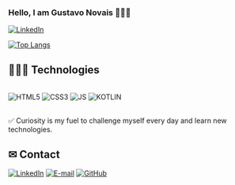 ### Hello, I am Gustavo Novais 👋🇧🇷

[![LinkedIn](https://img.shields.io/github/followers/G-ars.svg?style=social&label=Follow&maxAge=2592000)](https://github.com/g-ars)


[![Top Langs](https://github-readme-stats.vercel.app/api/top-langs/?username=G-ars&layout=compact)](https://github.com/G-ars/github-readme-stats)

## 👨🏼‍💻 Technologies
<div style="display: inline_block"><br/>
  <img alt="HTML5" src="https://img.shields.io/badge/HTML5-E34F26?style=for-the-badge&logo=html5&logoColor=white"/>
  <img alt="CSS3" src="https://img.shields.io/badge/CSS3-1572B6?style=for-the-badge&logo=css3&logoColor=whitee"/>
  <img alt="JS" src="https://img.shields.io/badge/JavaScript-F7DF1E?style=for-the-badge&logo=javascript&logoColor=black"/>
  <img alt="KOTLIN" src="https://img.shields.io/badge/Kotlin-0095D5?&style=for-the-badge&logo=kotlin&logoColor=white"/>
</div><br/>

✅ Curiosity is my fuel to challenge myself every day and learn new technologies.



## ✉ Contact
[![LinkedIn](https://img.shields.io/badge/LinkedIn-0077B5?style=for-the-badge&logo=linkedin&logoColor=white)](https://www.linkedin.com/in/gustavoan/)
<a rel="nofollow" target="_blank" href="mailto:gustavoaraujo.job@hotmail.com"><img alt="E-mail" src="https://img.shields.io/badge/Gmail-D14836?style=for-the-badge&logo=gmail&logoColor=white"/></a>
[![GitHub](https://img.shields.io/badge/GitHub-100000?style=for-the-badge&logo=github&logoColor=white)](https://github.com/g-ars)
